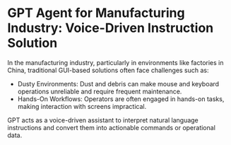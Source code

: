 # GPT Agent for Manufacturing Industry: Voice-Driven Instruction Solution

In the manufacturing industry, particularly in environments like factories in China, traditional GUI-based solutions often face challenges such as:
- Dusty Environments: Dust and debris can make mouse and keyboard operations unreliable and require frequent maintenance.
- Hands-On Workflows: Operators are often engaged in hands-on tasks, making interaction with screens impractical.

GPT acts as a voice-driven assistant to interpret natural language instructions and convert them into actionable commands or operational data.
